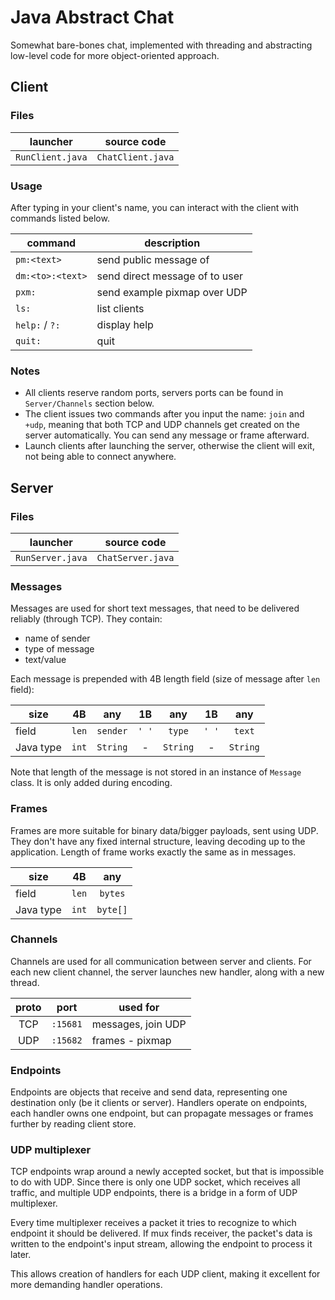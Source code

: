 # Java Abstract Chat

Somewhat bare-bones chat, implemented with threading and abstracting low-level code for more object-oriented approach.

## Client

### Files

|     launcher     |    source code    |
|:----------------:|:-----------------:|
| `RunClient.java` | `ChatClient.java` |

### Usage

After typing in your client's name, you can interact with the client with commands listed below.

| command          | description                                |
|------------------|--------------------------------------------|
| `pm:<text>`      | send public message of <text>              |
| `dm:<to>:<text>` | send direct message of <text> to user <to> |
| `pxm:`           | send example pixmap over UDP               |
| `ls:`            | list clients                               |
| `help:` / `?:`   | display help                               |
| `quit:`          | quit                                       |

### Notes

- All clients reserve random ports, servers ports can be found in `Server/Channels` section below.
- The client issues two commands after you input the name: `join` and `+udp`, meaning that both TCP and UDP channels get
  created on the server automatically. You can send any message or frame afterward.
- Launch clients after launching the server, otherwise the client will exit, not being able to connect anywhere.

## Server

### Files

|     launcher     |    source code    |
|:----------------:|:-----------------:|
| `RunServer.java` | `ChatServer.java` |

### Messages

Messages are used for short text messages, that need to be delivered reliably (through TCP). They contain:

- name of sender
- type of message
- text/value

Each message is prepended with 4B length field (size of message after `len` field):

| size      |  4B   |   any    |  1B   |   any    |  1B   |   any    |
|-----------|:-----:|:--------:|:-----:|:--------:|:-----:|:--------:|
| field     | `len` | `sender` | `' '` |  `type`  | `' '` |  `text`  |
| Java type | `int` | `String` |   -   | `String` |   -   | `String` |

Note that length of the message is not stored in an instance of `Message` class. It is only added during encoding.

### Frames

Frames are more suitable for binary data/bigger payloads, sent using UDP. They don't have any fixed internal structure,
leaving decoding up to the application. Length of frame works exactly the same as in messages.

| size      |  4B   |   any    |
|-----------|:-----:|:--------:|
| field     | `len` | `bytes`  |
| Java type | `int` | `byte[]` |

### Channels

Channels are used for all communication between server and clients. For each new client channel, the server launches new
handler, along with a new thread.

| proto | port     | used for           |  
|:-----:|----------|--------------------|
|  TCP  | `:15681` | messages, join UDP |
|  UDP  | `:15682` | frames - pixmap    |

### Endpoints

Endpoints are objects that receive and send data, representing one destination only (be it clients or server). Handlers
operate on endpoints, each handler owns one endpoint, but can propagate messages or frames further by reading client 
store.

### UDP multiplexer

TCP endpoints wrap around a newly accepted socket, but that is impossible to do with UDP. Since there is only one UDP
socket, which receives all traffic, and multiple UDP endpoints, there is a bridge in a form of UDP multiplexer.

Every time multiplexer receives a packet it tries to recognize to which endpoint it should be delivered. If mux finds
receiver, the packet's data is written to the endpoint's input stream, allowing the endpoint to process it later.

This allows creation of handlers for each UDP client, making it excellent for more demanding handler operations.
